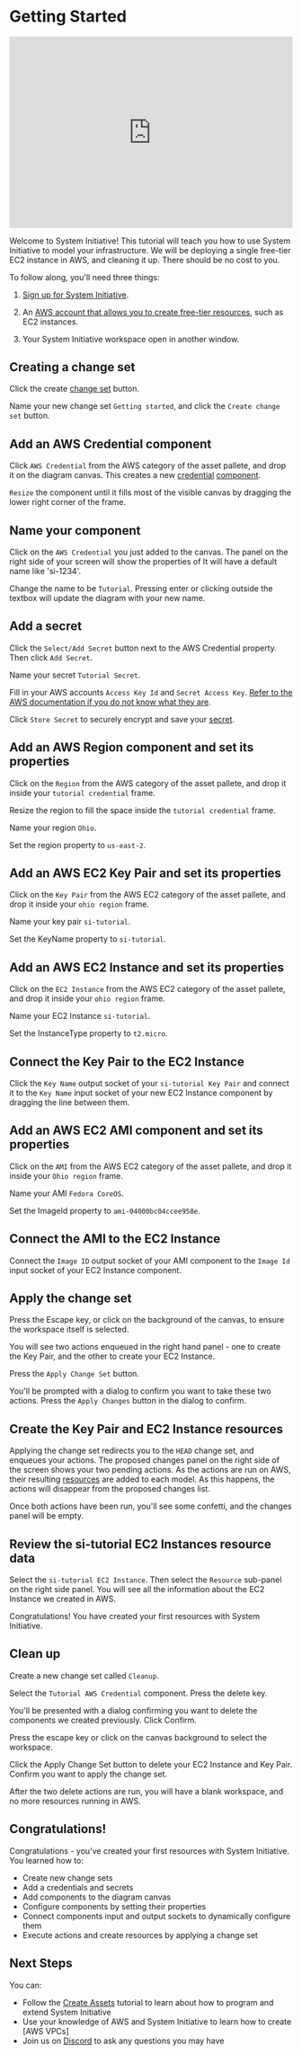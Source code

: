 # Getting Started

<div style="position: relative; padding-bottom: calc(59.44589439871512% + 41px); height: 0; width: 100%;"><iframe src="https://demo.arcade.software/ANY7bzGXVx5cTLcqJbL4?embed&show_copy_link=true" title="Getting Started 2024-07-22" frameborder="0" loading="lazy" webkitallowfullscreen mozallowfullscreen allowfullscreen allow="clipboard-write" style="position: absolute; top: 0; left: 0; width: 100%; height: 100%;color-scheme: light;"></iframe></div>

Welcome to System Initiative! This tutorial will teach you how to use System Initiative to model your infrastructure. We will be deploying a single free-tier EC2 instance in AWS, and cleaning it up. There should be no cost to you.

To follow along, you'll need three things:

1. [Sign up for System Initiative](https://auth.systeminit.com/signup).

2. An [AWS account that allows you to create free-tier resources](https://aws.amazon.com/free/), such as EC2 instances.

3. Your System Initiative workspace open in another window.

## Creating a change set

Click the create [change set](../reference/vocabulary#change-set) button.

Name your new change set `Getting started`, and click the `Create change set` button.

## Add an AWS Credential component

Click `AWS Credential` from the AWS category of the asset pallete, and drop it on the diagram canvas. This creates a new [credential](../reference/vocabulary#credential) [component](../reference/vocabulary#component).

`Resize` the component until it fills most of the visible canvas by dragging the lower right corner of the frame.

## Name your component

Click on the `AWS Credential` you just added to the canvas. The panel on the right side of your screen will show the properties of It will have a default name like 'si-1234'.

Change the name to be `Tutorial`. Pressing enter or clicking outside the textbox will update the diagram with your new name.

## Add a secret

Click the `Select/Add Secret` button next to the AWS Credential property. Then click `Add Secret`.

Name your secret `Tutorial Secret`.

Fill in your AWS accounts `Access Key Id` and `Secret Access Key`. [Refer to the AWS documentation if you do not know what they are](https://aws.amazon.com/blogs/security/how-to-find-update-access-keys-password-mfa-aws-management-console/).

Click `Store Secret` to securely encrypt and save your [secret](../reference/vocabulary#secret).

## Add an AWS Region component and set its properties

Click on the `Region` from the AWS category of the asset pallete, and drop it inside your `tutorial credential` frame.

Resize the region to fill the space inside the `tutorial credential` frame.

Name your region `Ohio`.

Set the region property to `us-east-2`.

## Add an AWS EC2 Key Pair and set its properties

Click on the `Key Pair` from the AWS EC2 category of the asset pallete, and drop it inside your `ohio region` frame.

Name your key pair `si-tutorial`.

Set the KeyName property to `si-tutorial`.

## Add an AWS EC2 Instance and set its properties

Click on the `EC2 Instance` from the AWS EC2 category of the asset pallete, and
drop it inside your `ohio region` frame.

Name your EC2 Instance `si-tutorial`.

Set the InstanceType property to `t2.micro`.

## Connect the Key Pair to the EC2 Instance

Click the `Key Name` output socket of your `si-tutorial Key Pair` and connect it
to the `Key Name` input socket of your new EC2 Instance component by dragging
the line between them.

## Add an AWS EC2 AMI component and set its properties

Click on the `AMI` from the AWS EC2 category of the asset pallete, and drop it inside your `Ohio region` frame.

Name your AMI `Fedora CoreOS`.

Set the ImageId property to `ami-04000bc04ccee958e`.

## Connect the AMI to the EC2 Instance

Connect the `Image ID` output socket of your AMI component to the `Image Id` input socket of your EC2 Instance component.

## Apply the change set

Press the Escape key, or click on the background of the canvas, to ensure the workspace itself is selected.

You will see two actions enqueued in the right hand panel - one to create the Key Pair, and the other to create your EC2 Instance.

Press the `Apply Change Set` button.

You'll be prompted with a dialog to confirm you want to take these two actions. Press the `Apply Changes` button in the dialog to confirm.

## Create the Key Pair and EC2 Instance resources

Applying the change set redirects you to the `HEAD` change set, and enqueues your actions. The proposed changes panel on the right side of the screen shows your two pending actions. As the actions are run on AWS, their resulting [resources](../reference/vocabulary#resource) are added to each model. As this happens, the actions will disappear from the proposed changes list.

Once both actions have been run, you'll see some confetti, and the changes panel will be empty.

## Review the si-tutorial EC2 Instances resource data

Select the `si-tutorial EC2 Instance`. Then select the `Resource` sub-panel on the right side panel. You will see all the information about the EC2 Instance we created in AWS.

Congratulations! You have created your first resources with System Initiative.

## Clean up

Create a new change set called `Cleanup`.

Select the `Tutorial AWS Credential` component. Press the delete key.

You'll be presented with a dialog confirming you want to delete the components we created previously. Click Confirm.

Press the escape key or click on the canvas background to select the workspace.

Click the Apply Change Set button to delete your EC2 Instance and Key Pair. Confirm you want to apply the change set.

After the two delete actions are run, you will have a blank workspace, and no more resources running in AWS.

## Congratulations!

Congratulations - you've created your first resources with System Initiative. You learned how to:

- Create new change sets
- Add a credentials and secrets
- Add components to the diagram canvas
- Configure components by setting their properties
- Connect components input and output sockets to dynamically configure them
- Execute actions and create resources by applying a change set

## Next Steps

You can:

- Follow the [Create Assets](./creating-new-assets.md) tutorial to learn about how to program and extend System Initiative
- Use your knowledge of AWS and System Initiative to learn how to create [AWS VPCs]
- Join us on [Discord](https://discord.com/invite/system-init) to ask any questions you may have
